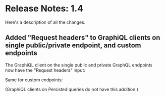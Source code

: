 # Release Notes: 1.4

Here's a description of all the changes.

## Added "Request headers" to GraphiQL clients on single public/private endpoint, and custom endpoints

The GraphiQL client on the single public and private GraphQL endpoints now have the "Request headers" input:



Same for custom endpoints:



(GraphiQL clients on Persisted queries do not have this addition.)